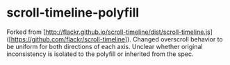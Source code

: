 # scroll-timeline-polyfill

Forked from [http://flackr.github.io/scroll-timeline/dist/scroll-timeline.js] ([https://github.com/flackr/scroll-timeline]). Changed overscroll behavior to be uniform for both directions of each axis. Unclear whether original inconsistency is isolated to the polyfill or inherited from the spec.
